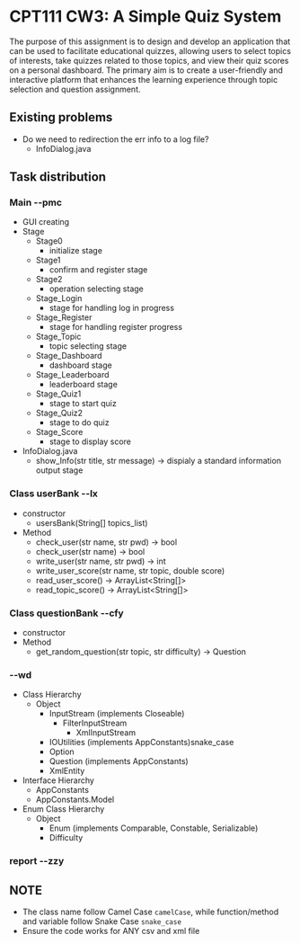 # CPT111 CW3: A Simple Quiz System
The purpose of this assignment is to design and develop an application that can be used to facilitate
educational quizzes, allowing users to select topics of interests, take quizzes related to those topics,
and view their quiz scores on a personal dashboard. The primary aim is to create a user-friendly
and interactive platform that enhances the learning experience through topic selection and question
assignment.
## Existing problems
- Do we need to redirection the err info to a log file?
  - InfoDialog.java
## Task distribution
### Main --pmc
- GUI creating
- Stage    
  * Stage0
    * initialize stage
  * Stage1                    
    * confirm and register stage
  * Stage2                    
    * operation selecting stage
  * Stage_Login               
    * stage for handling log in progress
  * Stage_Register            
    * stage for handling register progress
  * Stage_Topic               
    * topic selecting stage
  * Stage_Dashboard           
    * dashboard stage
  * Stage_Leaderboard         
    * leaderboard stage
  * Stage_Quiz1               
    * stage to start quiz
  * Stage_Quiz2               
    * stage to do quiz
  * Stage_Score               
    * stage to display score
- InfoDialog.java
  * show_Info(str title, str message) -> dispialy a standard information output stage

### Class userBank --lx
- constructor   
  - usersBank(String[] topics_list)
- Method
  - check_user(str name, str pwd) -> bool
  - check_user(str name) -> bool 
  - write_user(str name, str pwd) -> int
  - write_user_score(str name, str topic, double score) 
  - read_user_score() -> ArrayList\<String[]\>
  - read_topic_score() -> ArrayList\<String[]\>
### Class questionBank --cfy
- constructor   
- Method
  - get_random_question(str topic, str difficulty) -> Question
### --wd
- Class Hierarchy
  - Object
    - InputStream (implements Closeable)
      - FilterInputStream
        - XmlInputStream
    - IOUtilities (implements AppConstants)snake_case
    - Option
    - Question (implements AppConstants)
    - XmlEntity
- Interface Hierarchy
  - AppConstants
  - AppConstants.Model
- Enum Class Hierarchy
  - Object
    - Enum (implements Comparable, Constable, Serializable)
    - Difficulty
### report --zzy

## NOTE
- The class name follow Camel Case `camelCase`, while function/method and variable follow Snake Case `snake_case`
- Ensure the code works for ANY csv and xml file
